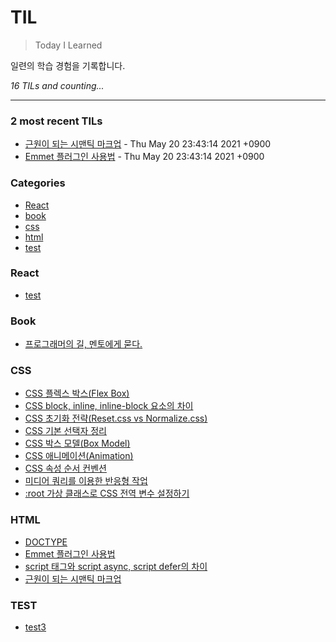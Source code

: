 # TIL
> Today I Learned

일련의 학습 경험을 기록합니다.


_16 TILs and counting..._

---

### 2 most recent TILs

- [근원이 되는 시맨틱 마크업](html/semantic.md) - Thu May 20 23:43:14 2021 +0900
- [Emmet 플러그인 사용법](html/210406_emmet.md) - Thu May 20 23:43:14 2021 +0900

### Categories

- [React](#React)
- [book](#book)
- [css](#css)
- [html](#html)
- [test](#test)

### React
- [test](React/test.md)

### Book
- [프로그래머의 길, 멘토에게 묻다.](book/apprenticeship-patterns.md)

### CSS
- [CSS 플렉스 박스(Flex Box)](css/2104030_css-flex.md)
- [CSS block, inline, inline-block 요소의 차이](css/210404_block-inline-inline-block.md)
- [CSS 초기화 전략(Reset.css vs Normalize.css)](css/210405_reset-css.md)
- [CSS 기본 선택자 정리](css/210408_css-basics.md)
- [CSS 박스 모델(Box Model)](css/210409_css-box-model.md)
- [CSS 애니메이션(Animation)](css/210429_css-animations.md)
- [CSS 속성 순서 컨벤션](css/210504-css-property-order.md)
- [미디어 쿼리를 이용한 반응형 작업](css/210514-css-media-query-basics.md)
- [:root 가상 클래스로 CSS 전역 변수 설정하기](css/root-selector.md)

### HTML
- [DOCTYPE](html/210404_doctype.md)
- [Emmet 플러그인 사용법](html/210406_emmet.md)
- [script 태그와 script async, script defer의 차이](html/210520_script-async-defer.md)
- [근원이 되는 시맨틱 마크업](html/semantic.md)

### TEST
- [test3](test/test.md)

[1]: https://simonwillison.net/2020/Apr/20/self-rewriting-readme/
[2]: https://github.com/jbranchaud/til

